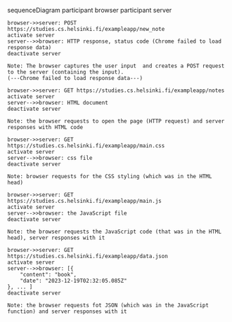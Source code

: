 sequenceDiagram
    participant browser
    participant server
    
    browser->>server: POST https://studies.cs.helsinki.fi/exampleapp/new_note
    activate server
    server-->>browser: HTTP response, status code (Chrome failed to load response data)
    deactivate server

    Note: The browser captures the user input  and creates a POST request to the server (containing the input).
    (---Chrome failed to load response data---)

    browser->>server: GET https://studies.cs.helsinki.fi/exampleapp/notes
    activate server
    server-->>browser: HTML document
    deactivate server

    Note: the browser requests to open the page (HTTP request) and server responses with HTML code

    browser->>server: GET https://studies.cs.helsinki.fi/exampleapp/main.css
    activate server
    server-->>browser: css file
    deactivate server

    Note: browser requests for the CSS styling (which was in the HTML head)

    browser->>server: GET https://studies.cs.helsinki.fi/exampleapp/main.js
    activate server
    server-->>browser: the JavaScript file
    deactivate server

    Note: the browser requests the JavaScript code (that was in the HTML head), server responses with it

    browser->>server: GET https://studies.cs.helsinki.fi/exampleapp/data.json
    activate server
    server-->>browser: [{
        "content": "book",
        "date": "2023-12-19T02:32:05.085Z"
    }, ... ]
    deactivate server

    Note: the browser requests fot JSON (which was in the JavaScript function) and server responses with it
